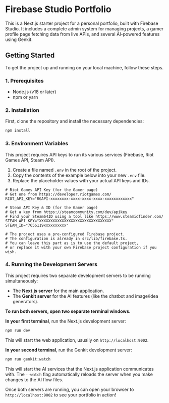 # Firebase Studio Portfolio

This is a Next.js starter project for a personal portfolio, built with Firebase Studio. It includes a complete admin system for managing projects, a gamer profile page fetching data from live APIs, and several AI-powered features using Genkit.

## Getting Started

To get the project up and running on your local machine, follow these steps.

### 1. Prerequisites

- Node.js (v18 or later)
- npm or yarn

### 2. Installation

First, clone the repository and install the necessary dependencies:

```bash
npm install
```

### 3. Environment Variables

This project requires API keys to run its various services (Firebase, Riot Games API, Steam API).

1.  Create a file named `.env` in the root of the project.
2.  Copy the contents of the example below into your new `.env` file.
3.  Replace the placeholder values with your actual API keys and IDs.

```env
# Riot Games API Key (for the Gamer page)
# Get one from https://developer.riotgames.com/
RIOT_API_KEY="RGAPI-xxxxxxxx-xxxx-xxxx-xxxx-xxxxxxxxxxxx"

# Steam API Key & ID (for the Gamer page)
# Get a key from https://steamcommunity.com/dev/apikey
# Find your Steam64ID using a tool like https://www.steamidfinder.com/
STEAM_API_KEY="XXXXXXXXXXXXXXXXXXXXXXXXXXXXXXXX"
STEAM_ID="7656119xxxxxxxxxx"

# The project uses a pre-configured Firebase project.
# The configuration is already in src/lib/firebase.ts.
# You can leave this part as is to use the default project,
# or replace it with your own Firebase project configuration if you wish.
```

### 4. Running the Development Servers

This project requires two separate development servers to be running simultaneously:

-   The **Next.js server** for the main application.
-   The **Genkit server** for the AI features (like the chatbot and image/idea generators).

**To run both servers, open two separate terminal windows.**

**In your first terminal**, run the Next.js development server:

```bash
npm run dev
```

This will start the web application, usually on `http://localhost:9002`.

**In your second terminal**, run the Genkit development server:

```bash
npm run genkit:watch
```

This will start the AI services that the Next.js application communicates with. The `--watch` flag automatically reloads the server when you make changes to the AI flow files.

Once both servers are running, you can open your browser to `http://localhost:9002` to see your portfolio in action!